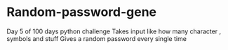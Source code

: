 # Random-password-gene
Day 5 of 100 days python challenge
Takes input like how many character , symbols and stuff
Gives a random password every single time
